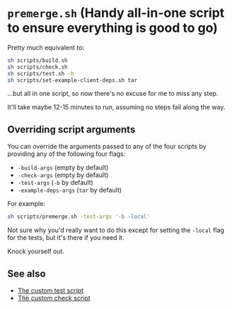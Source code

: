 # `premerge.sh` (Handy all-in-one script to ensure everything is good to go)

Pretty much equivalent to:

```sh
sh scripts/build.sh
sh scripts/check.sh
sh scripts/test.sh -b
sh scripts/set-example-client-deps.sh tar
```

...but all in one script, so now there's no excuse for me to miss any step.

It'll take maybe 12-15 minutes to run, assuming no steps fail along the way.

## Overriding script arguments

You can override the arguments passed to any of the four scripts by providing any of the following four flags:
- `-build-args` (empty by default)
- `-check-args` (empty by default)
- `-test-args` (`-b` by default)
- `-example-deps-args` (`tar` by default)

For example:

```sh
sh scripts/premerge.sh -test-args '-b -local'
```

Not sure why you'd really want to do this except for setting the `-local` flag for the tests, but it's there if you need it.

Knock yourself out.

## See also

- [The custom test script](./test.sh.md)
- [The custom check script](./check.sh.md)

